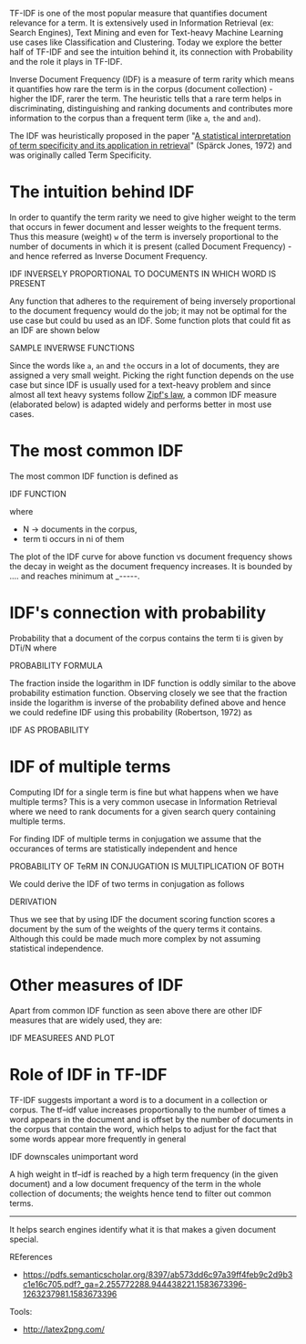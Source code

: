 TF-IDF is one of the most popular measure that quantifies document relevance for a term. It is extensively used in Information Retrieval (ex: Search Engines), Text Mining and even for Text-heavy Machine Learning use cases like Classification and Clustering. Today we explore the better half of TF-IDF and see the intuition behind it, its connection with Probability and the role it plays in TF-IDF.

Inverse Document Frequency (IDF) is a measure of term rarity which means it quantifies how rare the term is in the corpus (document collection) - higher the IDF, rarer the term. The heuristic tells that a rare term helps in discriminating, distinguishing and ranking documents and contributes more information to the corpus than a frequent term (like `a`, `the` and `and`).

The IDF was heuristically proposed in the paper "[A statistical interpretation of term specificity and its application in retrieval](http://citeseerx.ist.psu.edu/viewdoc/download?doi=10.1.1.115.8343&rep=rep1&type=pdf)" (Spärck Jones, 1972) and was originally called Term Specificity.

# The intuition behind IDF
In order to quantify the term rarity we need to give higher weight to the term that occurs in fewer document and lesser weights to the frequent terms. Thus this measure (weight) `w` of the term is inversely proportional to the number of documents in which it is present (called Document Frequency) - and hence referred as Inverse Document Frequency.

IDF INVERSELY PROPORTIONAL TO DOCUMENTS IN WHICH WORD IS PRESENT

Any function that adheres to the requirement of being inversely proportional to the document frequency would do the job; it may not be optimal for the use case but could bu used as an IDF. Some function plots that could fit as an IDF are shown below

SAMPLE INVERWSE FUNCTIONS

Since the words like `a`, `an` and `the` occurs in a lot of documents, they are assigned a very small weight. Picking the right function depends on the use case but since IDF is usually used for a text-heavy problem and since almost all text heavy systems follow [Zipf's law](https://en.wikipedia.org/wiki/Zipf%27s_law), a common IDF measure (elaborated below) is adapted widely and performs better in most use cases.

# The most common IDF
The most common IDF function is defined as

IDF FUNCTION

where

 - N -> documents in the corpus,
 - term ti occurs in ni of them

The plot of the IDF curve for above function vs document frequency shows the decay in weight as the document frequency increases. It is bounded by .... and reaches minimum at _-----.

# IDF's connection with probability
Probability that a document of the corpus contains the term ti is given by DTi/N where

PROBABILITY FORMULA

The fraction inside the logarithm in IDF function is oddly similar to the above probability estimation function. Observing closely we see that the fraction inside the logarithm is inverse of the probability defined above and hence we could redefine IDF using this probability (Robertson, 1972) as 

IDF AS PROBABILITY

# IDF of multiple terms
Computing IDf for a single term is fine but what happens when we have multiple terms? This is a very common usecase in Information Retrieval where we need to rank documents for a given search query containing multiple terms.

For finding IDF of multiple terms in conjugation we assume that the occurances of terms are statistically independent and hence 

PROBABILITY OF TeRM IN CONJUGATION IS MULTIPLICATION OF BOTH

We could derive the IDF of two terms in conjugation as follows

DERIVATION

Thus we see that by using IDF the document scoring function scores a document by the sum of the weights of the query terms it contains. Although this could be made much more complex by not assuming statistical independence.

# Other measures of IDF
Apart from common IDF function as seen above there are other IDF measures that are widely used, they are:

IDF MEASUREES AND PLOT

# Role of IDF in TF-IDF
TF-IDF suggests important a word is to a document in a collection or corpus.
The tf–idf value increases proportionally to the number of times a word appears in the document and is offset by the number of documents in the corpus that contain the word, which helps to adjust for the fact that some words appear more frequently in general

IDF downscales unimportant word

A high weight in tf–idf is reached by a high term frequency (in the given document) and a low document frequency of the term in the whole collection of documents; the weights hence tend to filter out common terms. 

---

It helps search engines identify what it is that makes a given document special.


REferences
 - https://pdfs.semanticscholar.org/8397/ab573dd6c97a39ff4feb9c2d9b3c1e16c705.pdf?_ga=2.255772288.944438221.1583673396-1263237981.1583673396

Tools:
 - http://latex2png.com/
 